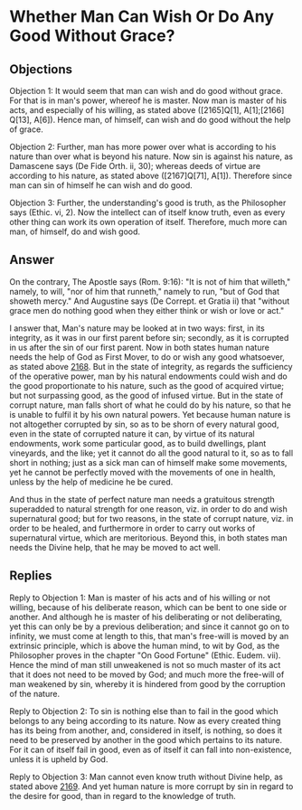 # Whether Man Can Wish Or Do Any Good Without Grace?

## Objections

Objection 1: It would seem that man can wish and do good without grace. For that is in man's power, whereof he is master. Now man is master of his acts, and especially of his willing, as stated above ([2165]Q[1], A[1];[2166] Q[13], A[6]). Hence man, of himself, can wish and do good without the help of grace.

Objection 2: Further, man has more power over what is according to his nature than over what is beyond his nature. Now sin is against his nature, as Damascene says (De Fide Orth. ii, 30); whereas deeds of virtue are according to his nature, as stated above ([2167]Q[71], A[1]). Therefore since man can sin of himself he can wish and do good.

Objection 3: Further, the understanding's good is truth, as the Philosopher says (Ethic. vi, 2). Now the intellect can of itself know truth, even as every other thing can work its own operation of itself. Therefore, much more can man, of himself, do and wish good.

## Answer

On the contrary, The Apostle says (Rom. 9:16): "It is not of him that willeth," namely, to will, "nor of him that runneth," namely to run, "but of God that showeth mercy." And Augustine says (De Corrept. et Gratia ii) that "without grace men do nothing good when they either think or wish or love or act."

I answer that, Man's nature may be looked at in two ways: first, in its integrity, as it was in our first parent before sin; secondly, as it is corrupted in us after the sin of our first parent. Now in both states human nature needs the help of God as First Mover, to do or wish any good whatsoever, as stated above [2168](A[1]). But in the state of integrity, as regards the sufficiency of the operative power, man by his natural endowments could wish and do the good proportionate to his nature, such as the good of acquired virtue; but not surpassing good, as the good of infused virtue. But in the state of corrupt nature, man falls short of what he could do by his nature, so that he is unable to fulfil it by his own natural powers. Yet because human nature is not altogether corrupted by sin, so as to be shorn of every natural good, even in the state of corrupted nature it can, by virtue of its natural endowments, work some particular good, as to build dwellings, plant vineyards, and the like; yet it cannot do all the good natural to it, so as to fall short in nothing; just as a sick man can of himself make some movements, yet he cannot be perfectly moved with the movements of one in health, unless by the help of medicine he be cured.

And thus in the state of perfect nature man needs a gratuitous strength superadded to natural strength for one reason, viz. in order to do and wish supernatural good; but for two reasons, in the state of corrupt nature, viz. in order to be healed, and furthermore in order to carry out works of supernatural virtue, which are meritorious. Beyond this, in both states man needs the Divine help, that he may be moved to act well.

## Replies

Reply to Objection 1: Man is master of his acts and of his willing or not willing, because of his deliberate reason, which can be bent to one side or another. And although he is master of his deliberating or not deliberating, yet this can only be by a previous deliberation; and since it cannot go on to infinity, we must come at length to this, that man's free-will is moved by an extrinsic principle, which is above the human mind, to wit by God, as the Philosopher proves in the chapter "On Good Fortune" (Ethic. Eudem. vii). Hence the mind of man still unweakened is not so much master of its act that it does not need to be moved by God; and much more the free-will of man weakened by sin, whereby it is hindered from good by the corruption of the nature.

Reply to Objection 2: To sin is nothing else than to fail in the good which belongs to any being according to its nature. Now as every created thing has its being from another, and, considered in itself, is nothing, so does it need to be preserved by another in the good which pertains to its nature. For it can of itself fail in good, even as of itself it can fall into non-existence, unless it is upheld by God.

Reply to Objection 3: Man cannot even know truth without Divine help, as stated above [2169](A[1]). And yet human nature is more corrupt by sin in regard to the desire for good, than in regard to the knowledge of truth.